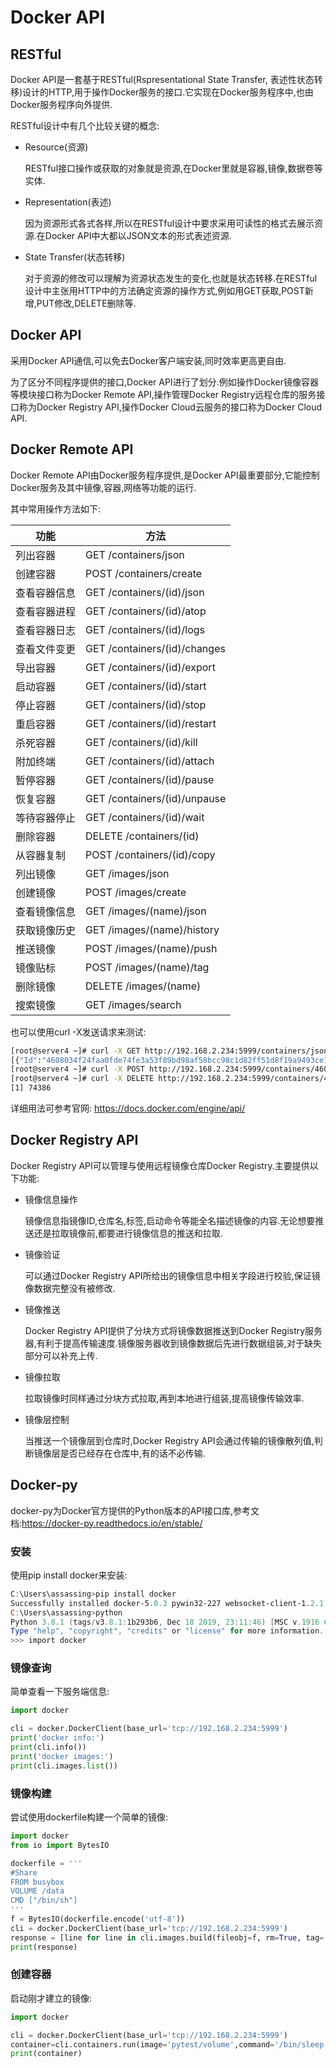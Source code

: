 # Docker API

## RESTful

Docker API是一套基于RESTful(Rspresentational State Transfer, 表述性状态转移)设计的HTTP,用于操作Docker服务的接口.它实现在Docker服务程序中,也由Docker服务程序向外提供.

RESTful设计中有几个比较关键的概念:

- Resource(资源)

  RESTful接口操作或获取的对象就是资源,在Docker里就是容器,镜像,数据卷等实体.

- Representation(表述)

  因为资源形式各式各样,所以在RESTful设计中要求采用可读性的格式去展示资源.在Docker API中大都以JSON文本的形式表述资源.

- State Transfer(状态转移)

  对于资源的修改可以理解为资源状态发生的变化,也就是状态转移.在RESTful设计中主张用HTTP中的方法确定资源的操作方式,例如用GET获取,POST新增,PUT修改,DELETE删除等.



## Docker API

采用Docker API通信,可以免去Docker客户端安装,同时效率更高更自由.

为了区分不同程序提供的接口,Docker API进行了划分.例如操作Docker镜像容器等模块接口称为Docker Remote API,操作管理Docker Registry远程仓库的服务接口称为Docker Registry API,操作Docker Cloud云服务的接口称为Docker Cloud API.



## Docker Remote API

Docker Remote API由Docker服务程序提供,是Docker API最重要部分,它能控制Docker服务及其中镜像,容器,网络等功能的运行.

其中常用操作方法如下:

| 功能         | 方法                         |
| ------------ | ---------------------------- |
| 列出容器     | GET /containers/json         |
| 创建容器     | POST /containers/create      |
| 查看容器信息 | GET /containers/(id)/json    |
| 查看容器进程 | GET /containers/(id)/atop    |
| 查看容器日志 | GET /containers/(id)/logs    |
| 查看文件变更 | GET /containers/(id)/changes |
| 导出容器     | GET /containers/(id)/export  |
| 启动容器     | GET /containers/(id)/start   |
| 停止容器     | GET /containers/(id)/stop    |
| 重启容器     | GET /containers/(id)/restart |
| 杀死容器     | GET /containers/(id)/kill    |
| 附加终端     | GET /containers/(id)/attach  |
| 暂停容器     | GET /containers/(id)/pause   |
| 恢复容器     | GET /containers/(id)/unpause |
| 等待容器停止 | GET /containers/(id)/wait    |
| 删除容器     | DELETE /containers/(id)      |
| 从容器复制   | POST /containers/(id)/copy   |
| 列出镜像     | GET /images/json             |
| 创建镜像     | POST /images/create          |
| 查看镜像信息 | GET /images/(name)/json      |
| 获取镜像历史 | GET /images/(name)/history   |
| 推送镜像     | POST /images/(name)/push     |
| 镜像贴标     | POST /images/(name)/tag      |
| 删除镜像     | DELETE /images/(name)        |
| 搜索镜像     | GET /images/search           |

也可以使用curl -X发送请求来测试:

```sh
[root@server4 ~]# curl -X GET http://192.168.2.234:5999/containers/json?all=1&size=1
[{"Id":"4608034f24faa0fde74fe3a53f89bd98af58bcc98c1d82ff51d8f19a9493ce15","Names":["/heuristic_ishizaka"],"Image":"alpine","ImageID":"sha256:14119a10abf4669e8cdbdff324a9f9605d99697215a0d21c360fe8dfa8471bab","Command":"/bin/sh","Created":1635662347,"Ports":[],"Labels":{},"State":"exited","Status":"Exited (0) 2 seconds ago","HostConfig":{"NetworkMode":"default"},"NetworkSettings":{"Networks":{"bridge":{"IPAMConfig":null,"Links":null,"Aliases":null,"NetworkID":"c441e7f297764fe10f2ded3a955f4c86f263210a56e77b7a19ce36ef300f44c0","EndpointID":"","Gateway":"","IPAddress":"","IPPrefixLen":0,"IPv6Gateway":"","GlobalIPv6Address":"","GlobalIPv6PrefixLen":0,"MacAddress":"","DriverOpts":null}}},"Mounts":[]}]
[root@server4 ~]# curl -X POST http://192.168.2.234:5999/containers/4608034f24faa/start
[root@server4 ~]# curl -X DELETE http://192.168.2.234:5999/containers/4608034?v=1&force=1
[1] 74386
```

详细用法可参考官网: https://docs.docker.com/engine/api/



## Docker Registry API

Docker Registry API可以管理与使用远程镜像仓库Docker Registry.主要提供以下功能:

- 镜像信息操作

  镜像信息指镜像ID,仓库名,标签,启动命令等能全名描述镜像的内容.无论想要推送还是拉取镜像前,都要进行镜像信息的推送和拉取.

- 镜像验证

  可以通过Docker Registry API所给出的镜像信息中相关字段进行校验,保证镜像数据完整没有被修改.

- 镜像推送

  Docker Registry API提供了分块方式将镜像数据推送到Docker Registry服务器,有利于提高传输速度.镜像服务器收到镜像数据后先进行数据组装,对于缺失部分可以补充上传.

- 镜像拉取

  拉取镜像时同样通过分块方式拉取,再到本地进行组装,提高镜像传输效率.

- 镜像层控制

  当推送一个镜像层到仓库时,Docker Registry API会通过传输的镜像散列值,判断镜像层是否已经存在仓库中,有的话不必传输.



## Docker-py

docker-py为Docker官方提供的Python版本的API接口库,参考文档:https://docker-py.readthedocs.io/en/stable/

### 安装

使用pip install docker来安装:

```powershell
C:\Users\assassing>pip install docker
Successfully installed docker-5.0.3 pywin32-227 websocket-client-1.2.1
C:\Users\assassing>python
Python 3.8.1 (tags/v3.8.1:1b293b6, Dec 18 2019, 23:11:46) [MSC v.1916 64 bit (AMD64)] on win32
Type "help", "copyright", "credits" or "license" for more information.
>>> import docker
```

### 镜像查询

简单查看一下服务端信息:

```python
import docker

cli = docker.DockerClient(base_url='tcp://192.168.2.234:5999')
print('docker info:')
print(cli.info())
print('docker images:')
print(cli.images.list())
```

### 镜像构建

尝试使用dockerfile构建一个简单的镜像:

```python
import docker
from io import BytesIO

dockerfile = '''
#Share
FROM busybox
VOLUME /data
CMD ["/bin/sh"]
'''
f = BytesIO(dockerfile.encode('utf-8'))
cli = docker.DockerClient(base_url='tcp://192.168.2.234:5999')
response = [line for line in cli.images.build(fileobj=f, rm=True, tag='pytest/volume')]
print(response)
```

### 创建容器

启动刚才建立的镜像:

```python
import docker

cli = docker.DockerClient(base_url='tcp://192.168.2.234:5999')
container=cli.containers.run(image='pytest/volume',command='/bin/sleep 60')
print(container)
```

